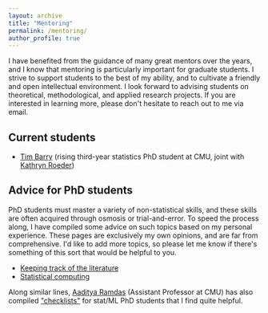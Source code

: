```yaml
---
layout: archive
title: "Mentoring"
permalink: /mentoring/
author_profile: true
---
```


I have benefited from the guidance of many great mentors over the years, and I know that mentoring is particularly important for graduate students. I strive to support students to the best of my ability, and to cultivate a friendly and open intellectual environment. I look forward to advising students on theoretical, methodological, and applied research projects. If you are interested in learning more, please don't hesitate to reach out to me via email.

Current students
------
- [Tim Barry](https://timothy-barry.github.io/) (rising third-year statistics PhD student at CMU, joint with [Kathryn Roeder](http://www.stat.cmu.edu/~roeder/))

Advice for PhD students
------
PhD students must master a variety of non-statistical skills, and these skills are often acquired through osmosis or trial-and-error. To speed the process along, I have compiled some advice on such topics based on my personal experience. These pages are exclusively my own opinions, and are far from comprehensive. I'd like to add more topics, so please let me know if there's something of this sort that would be helpful to you.
- [Keeping track of the literature](/literature)
- [Statistical computing](/computing)

Along similar lines, [Aaditya Ramdas](https://www.stat.cmu.edu/~aramdas/) (Assistant Professor at CMU) has also compiled ["checklists"](https://www.stat.cmu.edu/~aramdas/checklists.html) for stat/ML PhD students that I find quite helpful.

